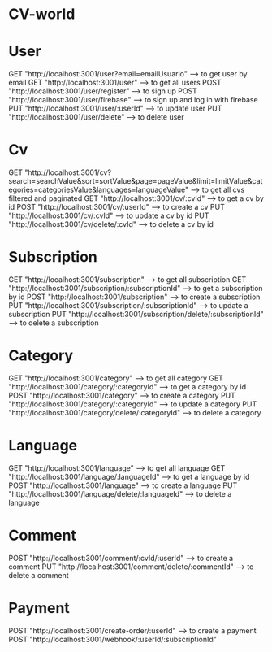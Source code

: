 # CV-world

# User
GET  "http://localhost:3001/user?email=emailUsuario" --> to get user by email
GET  "http://localhost:3001/user" --> to get all users
POST "http://localhost:3001/user/register" --> to sign up
POST "http://localhost:3001/user/firebase" --> to sign up and log in with firebase
PUT "http://localhost:3001/user/:userId" --> to update user
PUT "http://localhost:3001/user/delete" --> to delete user

# Cv
GET "http://localhost:3001/cv?search=searchValue&sort=sortValue&page=pageValue&limit=limitValue&categories=categoriesValue&languages=languageValue" --> to get all cvs filtered and paginated
GET "http://localhost:3001/cv/:cvId" --> to get a cv by id
POST "http://localhost:3001/cv/:userId" --> to create a cv
PUT "http://localhost:3001/cv/:cvId" --> to update a cv by id
PUT "http://localhost:3001/cv/delete/:cvId" --> to delete a cv by id

# Subscription
GET "http://localhost:3001/subscription" --> to get all subscription
GET "http://localhost:3001/subscription/:subscriptionId" --> to get a subscription by id
POST "http://localhost:3001/subscription" --> to create a subscription
PUT "http://localhost:3001/subscription/:subscriptionId" --> to update a subscription
PUT "http://localhost:3001/subscription/delete/:subscriptionId" --> to delete a subscription

# Category
GET "http://localhost:3001/category" --> to get all category
GET "http://localhost:3001/category/:categoryId" --> to get a category by id
POST "http://localhost:3001/category" --> to create a category
PUT "http://localhost:3001/category/:categoryId" --> to update a category
PUT "http://localhost:3001/category/delete/:categoryId" --> to delete a category

# Language
GET "http://localhost:3001/language" --> to get all language
GET "http://localhost:3001/language/:languageId" --> to get a language by id
POST "http://localhost:3001/language" --> to create a language
PUT "http://localhost:3001/language/delete/:languageId" --> to delete a language

# Comment
POST "http://localhost:3001/comment/:cvId/:userId" --> to create a comment
PUT "http://localhost:3001/comment/delete/:commentId" --> to delete a comment

# Payment
POST "http://localhost:3001/create-order/:userId" --> to create a payment
POST "http://localhost:3001/webhook/:userId/:subscriptionId" 



